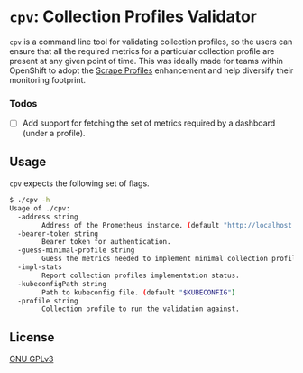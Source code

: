 # `cpv`: Collection Profiles Validator

`cpv` is a command line tool for validating collection profiles, so the users can ensure that all the required metrics
for a particular collection profile are present at any given point of time. This was ideally made for teams within
OpenShift to adopt the [Scrape Profiles] enhancement and help diversify their monitoring footprint.

[Scrape Profiles]: https://github.com/openshift/enhancements/blob/719b231e3b06cf274e77f0d89e46a0d258002572/enhancements/monitoring/scrape-profiles.md?plain=1

### Todos

- [ ] Add support for fetching the set of metrics required by a dashboard (under a profile).

## Usage

`cpv` expects the following set of flags.

```bash
$ ./cpv -h     
Usage of ./cpv:
  -address string
        Address of the Prometheus instance. (default "http://localhost:9090")
  -bearer-token string
        Bearer token for authentication.
  -guess-minimal-profile string
        Guess the metrics needed to implement minimal collection profile, can be a path to a rule file, or a set of constraints (targets) to fetch metrics from.
  -impl-stats
        Report collection profiles implementation status.
  -kubeconfigPath string
        Path to kubeconfig file. (default "$KUBECONFIG")
  -profile string
        Collection profile to run the validation against.
```

## License

[GNU GPLv3](LICENSE)
